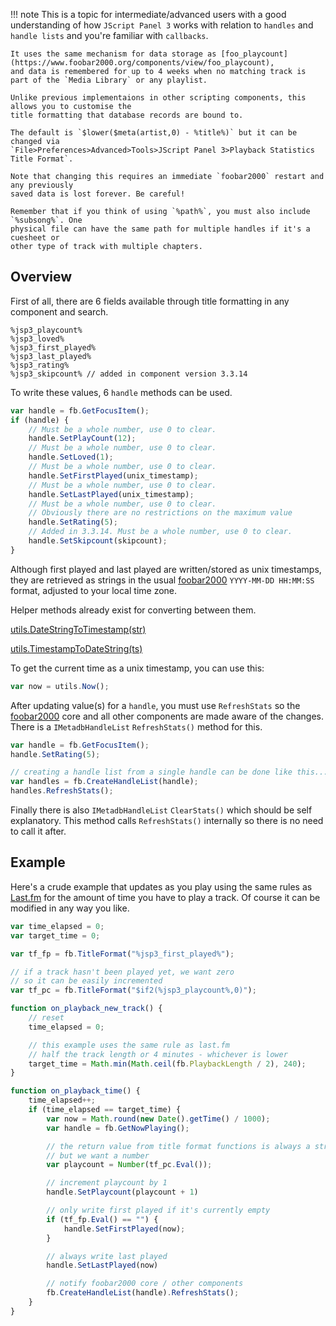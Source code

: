 !!! note
	This is a topic for intermediate/advanced users with a good understanding of how `JScript Panel 3`
	works with relation to `handles` and `handle lists` and you're familiar with
	`callbacks`.

	It uses the same mechanism for data storage as [foo_playcount](https://www.foobar2000.org/components/view/foo_playcount),
	and data is remembered for up to 4 weeks when no matching track is part of the `Media Library` or any playlist.

	Unlike previous implementaions in other scripting components, this allows you to customise the
	title formatting that database records are bound to.

	The default is `$lower($meta(artist,0) - %title%)` but it can be changed via
	`File>Preferences>Advanced>Tools>JScript Panel 3>Playback Statistics Title Format`.

	Note that changing this requires an immediate `foobar2000` restart and any previously
	saved data is lost forever. Be careful!

	Remember that if you think of using `%path%`, you must also include `%subsong%`. One
	physical file can have the same path for multiple handles if it's a cuesheet or
	other type of track with multiple chapters.

## Overview

First of all, there are 6 fields available through title formatting in any component and search.

```
%jsp3_playcount%
%jsp3_loved%
%jsp3_first_played%
%jsp3_last_played%
%jsp3_rating%
%jsp3_skipcount% // added in component version 3.3.14
```

To write these values, 6 `handle` methods can be used.

```js
var handle = fb.GetFocusItem();
if (handle) {
	// Must be a whole number, use 0 to clear.
	handle.SetPlayCount(12);
	// Must be a whole number, use 0 to clear.
	handle.SetLoved(1);
	// Must be a whole number, use 0 to clear.
	handle.SetFirstPlayed(unix_timestamp);
	// Must be a whole number, use 0 to clear.
	handle.SetLastPlayed(unix_timestamp);
	// Must be a whole number, use 0 to clear.
	// Obviously there are no restrictions on the maximum value
	handle.SetRating(5);
	// Added in 3.3.14. Must be a whole number, use 0 to clear.
	handle.SetSkipcount(skipcount);
}
```

Although first played and last played are written/stored as unix timestamps, they are retrieved as
strings in the usual [foobar2000](https://www.foobar2000.org) `YYYY-MM-DD HH:MM:SS` format,
adjusted to your local time zone.

Helper methods already exist for converting between them.

[utils.DateStringToTimestamp(str)](../namespaces/utils.md#utilsdatestringtotimestampstr)

[utils.TimestampToDateString(ts)](../namespaces/utils.md#utilstimestamptodatestringts)

To get the current time as a unix timestamp, you can use this:

```js
var now = utils.Now();
```

After updating value(s) for a `handle`, you must use `RefreshStats` so the [foobar2000](https://www.foobar2000.org) core
and all other components are made aware of the changes. There is a `IMetadbHandleList` `RefreshStats()` method for this.

```js
var handle = fb.GetFocusItem();
handle.SetRating(5);

// creating a handle list from a single handle can be done like this...
var handles = fb.CreateHandleList(handle);
handles.RefreshStats();
```

Finally there is also `IMetadbHandleList` `ClearStats()` which should be self explanatory.
This method calls `RefreshStats()` internally so there is no need to call it after.

## Example

Here's a crude example that updates as you play using the same rules as [Last.fm](https://last.fm)
for the amount of time you have to play a track. Of course it can be modified in any way you like.

```js
var time_elapsed = 0;
var target_time = 0;

var tf_fp = fb.TitleFormat("%jsp3_first_played%");

// if a track hasn't been played yet, we want zero
// so it can be easily incremented
var tf_pc = fb.TitleFormat("$if2(%jsp3_playcount%,0)");

function on_playback_new_track() {
	// reset
	time_elapsed = 0;

	// this example uses the same rule as last.fm
	// half the track length or 4 minutes - whichever is lower
	target_time = Math.min(Math.ceil(fb.PlaybackLength / 2), 240);
}

function on_playback_time() {
	time_elapsed++;
	if (time_elapsed == target_time) {
		var now = Math.round(new Date().getTime() / 1000);
		var handle = fb.GetNowPlaying();

		// the return value from title format functions is always a string
		// but we want a number
		var playcount = Number(tf_pc.Eval());

		// increment playcount by 1
		handle.SetPlaycount(playcount + 1)

		// only write first played if it's currently empty
		if (tf_fp.Eval() == "") {
			handle.SetFirstPlayed(now);
		}

		// always write last played
		handle.SetLastPlayed(now)

		// notify foobar2000 core / other components
		fb.CreateHandleList(handle).RefreshStats();
	}
}
```
